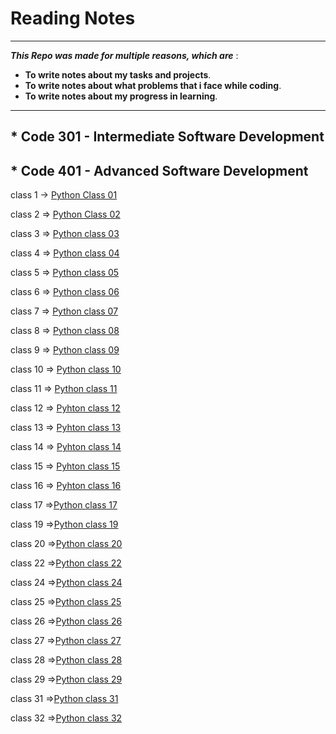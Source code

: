 # Reading Notes
 ***

***This Repo was made for multiple reasons, which are*** :
* **To write notes about my tasks and projects**.
* **To write notes about what  problems that i face while coding**.
* **To write notes about my progress in learning**.

 ***

## * Code 301 - Intermediate Software Development

## * Code 401 - Advanced Software Development

class 1 -> [Python Class 01 ](/code-401-python/class-01/README.md)

class 2 => [Python Class 02](/code-401-python/class-02/README.md)

class 3 => [Python class 03](/code-401-python/class-03/README.md)

class 4 => [Python class 04](/code-401-python/class-04/README.md)

class 5 => [Python class 05](/code-401-python/class-05/README.md)

class 6 => [Python class 06](/code-401-python/class-06/README.md)

class 7 => [Python class 07](/code-401-python/class-07/README.md)

class 8 => [Python class 08](/code-401-python/class-08/README.md)

class 9 => [Python class 09](/code-401-python/class-09/README.md)

class 10 => [Python class 10](/code-401-python/class-10/README.md)

class 11 => [Python class 11](/code-401-python/class-11/README.md)

class 12 => [Pyhton class 12](/code-401-python/class-12/README.md)

class 13 => [Pyhton class 13](/code-401-python/class-13/README.md)

class 14 => [Pyhton class 14](/code-401-python/class-14/README.md)

class 15 => [Pyhton class 15](/code-401-python/READMECLASS15.md)

class 16 => [Pyhton class 16](/code-401-python/class-16/README.md)

class 17 =>[Python class 17](/code-401-python/class-17/README.md)

class 19 =>[Python class 19](/code-401-python/class-19/README.md)

class 20 =>[Python class 20](/code-401-python/class-20/README.md)

class 22 =>[Python class 22](/code-401-python/class-22/README.md)

class 24 =>[Python class 24](/code-401-python/class-24/README.md)

class 25 =>[Python class 25](/code-401-python/class-25/README.md)

class 26 =>[Python class 26](/code-401-python/class-26/README.md)

class 27 =>[Python class 27](/code-401-python/class-27/README.md)

class 28 =>[Python class 28](/code-401-python/class-28/README.md)

class 29 =>[Python class 29](/code-401-python/class-29/README.md)

class 31 =>[Python class 31](/code-401-python/class-31/README.md)

class 32 =>[Python class 32](/code-401-python/class-32/README.md)


